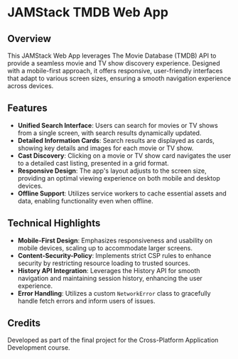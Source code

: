 # JAMStack TMDB Web App

## Overview
This JAMStack Web App leverages The Movie Database (TMDB) API to provide a seamless movie and TV show discovery experience. Designed with a mobile-first approach, it offers responsive, user-friendly interfaces that adapt to various screen sizes, ensuring a smooth navigation experience across devices.

## Features
- **Unified Search Interface**: Users can search for movies or TV shows from a single screen, with search results dynamically updated.
- **Detailed Information Cards**: Search results are displayed as cards, showing key details and images for each movie or TV show.
- **Cast Discovery**: Clicking on a movie or TV show card navigates the user to a detailed cast listing, presented in a grid format.
- **Responsive Design**: The app's layout adjusts to the screen size, providing an optimal viewing experience on both mobile and desktop devices.
- **Offline Support**: Utilizes service workers to cache essential assets and data, enabling functionality even when offline.

## Technical Highlights
- **Mobile-First Design**: Emphasizes responsiveness and usability on mobile devices, scaling up to accommodate larger screens.
- **Content-Security-Policy**: Implements strict CSP rules to enhance security by restricting resource loading to trusted sources.
- **History API Integration**: Leverages the History API for smooth navigation and maintaining session history, enhancing the user experience.
- **Error Handling**: Utilizes a custom `NetworkError` class to gracefully handle fetch errors and inform users of issues.

## Credits
Developed as part of the final project for the Cross-Platform Application Development course.
